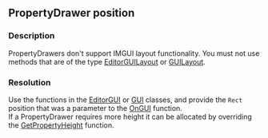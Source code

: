 ## PropertyDrawer position

### Description
PropertyDrawers don't support IMGUI layout functionality. You must not use methods that are of the type [EditorGUILayout](https://docs.unity3d.com/ScriptReference/EditorGUILayout.html) or [GUILayout](https://docs.unity3d.com/ScriptReference/GUILayout.html).

### Resolution
Use the functions in the [EditorGUI](https://docs.unity3d.com/ScriptReference/EditorGUI.html) or [GUI](https://docs.unity3d.com/ScriptReference/GUI.html) classes, and provide the `Rect` position that was a parameter to the [OnGUI](https://docs.unity3d.com/ScriptReference/PropertyDrawer.OnGUI.html) function.  
If a PropertyDrawer requires more height it can be allocated by overriding the [GetPropertyHeight](https://docs.unity3d.com/ScriptReference/PropertyDrawer.GetPropertyHeight.html) function.
